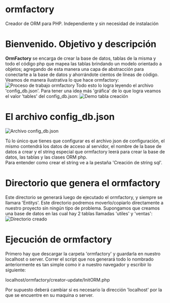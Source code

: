 # ormfactory
Creador de ORM para PHP. Independiente y sin necesidad de instalación

# Bienvenido. Objetivo y descripción
**OrmFactory** se encarga de crear la base de datos, tablas de la misma y todo el código php que mapea las tablas brindando un modelo orientado a objetos; agregando de esta manera una capa de abstracción para conectarte a la base de datos y ahorrándote cientos de líneas de código. <br>
Veamos de manera ilustrativa lo que hace ormfactory:
![Proceso de trabajo ormfactory](https://serdig.com/imagenes_ormfactory/imagen-orm-2.png)
Todo esto lo logra leyendo el archivo 'config_db.json'. Para tener una idea más 'gráfica' de lo que logra veamos el valor 'tables' del config_db.json:
![Demo tabla creación](https://serdig.com/imagenes_ormfactory/imagen-orm-1.png)

# El archivo config_db.json
![Archivo config_db.json](https://serdig.com/imagenes_ormfactory/imagen-orm-3.png)

Tú lo único que tienes que configurar es el archivo json de configuración, el mismo contendrá los datos de acceso al servidor, el nombre de la base de datos a crear y el string especial que ormfactory leerá para crear la base de datos, las tablas y las clases ORM php. <br>
Para entender como crear el string ve a la pestaña 'Creación de string sql'. 

# Directorio que genera el ormfactory
Este directorio se generará luego de ejecutado el ormfactory, y siempre se llamara 'Entitys'. Este directorio podremos moverlo/copiarlo directamente a nuestro proyecto sin ningún tipo de problema.
Supongamos que creamos una base de datos en las cual hay 2 tablas llamadas 'utiles' y 'ventas':
![Directorio creado](https://serdig.com/imagenes_ormfactory/imagen-orm-4.png)

# Ejecución de ormfactory
Primero hay que descargar la carpeta 'ormfactory' y guardarla en nuestro localhost o server.
Correr el script que nos generará todo lo nombrado anteriormente es tan simple como ir a nuestro navegador y escribir lo siguiente: 

localhost/ormfactory/creator-update/InitORM.php

Por supuesto deberá cambiar si es necesario la dirección 'localhost' por la que se encuentre en su maquina o server. 
